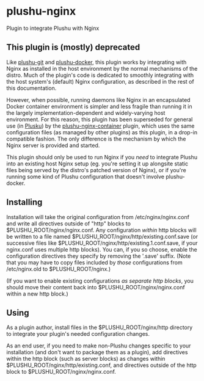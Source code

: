 # plushu-nginx

Plugin to integrate Plushu with Nginx

## This plugin is (mostly) deprecated

Like [plushu-git][] and [plushu-docker][], this plugin works by integrating
with Nginx as installed in the host environment by the normal mechanisms of
the distro. Much of the plugin's code is dedicated to smoothly integrating with
the host system's (default) Nginx configuration, as described in the rest of
this documentation.

[plushu-git]: https://github.com/plushu/plushu-git
[plushu-docker]: https://github.com/plushu/plushu-docker

However, when possible, running daemons like Nginx in an encapsulated Docker
container environment is simpler and less fragile than running it in the
largely implementation-dependent and widely-varying host environment. For this
reason, this plugin has been superseded for general use (in [Plusku][]) by the
[plushu-nginx-container][] plugin, which uses the same configuration files (as
managed by other plugins) as this plugin, in a drop-in compatible fashion. The
only difference is the mechanism by which the Nginx server is provided and
started.

[Plusku]: https://github.com/plushu/plusku
[plushu-nginx-container]: https://github.com/plushu/plushu-nginx-container

This plugin should only be used to run Nginx if you *need* to integrate Plushu
into an existing host Nginx setup (eg. you're setting it up alongsite static
files being served by the distro's patched version of Nginx), or if you're
running some kind of Plushu configuration that doesn't involve plushu-docker.


## Installing

Installation will take the original configuration from /etc/nginx/nginx.conf
and write all directives outside of "http" blocks to
$PLUSHU_ROOT/nginx/nginx.conf. Any configuration *within* http blocks will be
written to a file named $PLUSHU_ROOT/nginx/http/existing.conf.save (or
successive files like $PLUSHU_ROOT/nginx/http/existing.1.conf.save, if your
nginx.conf uses multiple http blocks). You can, if you so choose, enable the
configuration directives they specify by removing the '.save' suffix. (Note
that you may have to copy files included by *those* configurations from
/etc/nginx.old to $PLUSHU_ROOT/nginx.)

(If you want to enable existing configurations *as separate http blocks*, you
should move their content back into $PLUSHU_ROOT/nginx/nginx.conf within a new
http block.)

## Using

As a plugin author, install files in the $PLUSHU_ROOT/nginx/http directory to
integrate your plugin's needed configuration changes.

As an end user, if you need to make non-Plushu changes specific to your
installation (and don't want to package them as a plugin), add directives
within the http block (such as server blocks) as changes within
$PLUSHU_ROOT/nginx/http/existing.conf, and directives outside of the http block
to $PLUSHU_ROOT/nginx/nginx.conf.
